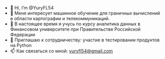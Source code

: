 - 👋 Hi, I’m @YuryFL54
- 👀 Меня интересует машинное обучение для граничных вычислений в области картографии и телекоммуникаций.
- 🌱 В настоящее время я учусь по курсу аналитика данных в Финансовом университете при Правительстве Российской Федерации
- 💞️ Приглашаю к сотрудничеству: участие в тестировании продуктов на Python
- 📫 Как связаться со мной: yuryfl54@gmail.com

<!---
YuryFL54/YuryFL54 is a ✨ special ✨ repository because its `README.md` (this file) appears on your GitHub profile.
You can click the Preview link to take a look at your changes.
--->
